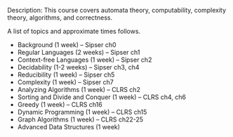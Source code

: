  

Description:
This course covers automata theory, computability, complexity theory, algorithms, and correctness.

A list of topics and approximate times follows.

- Background (1 week) – Sipser ch0  
- Regular Languages (2 weeks) – Sipser ch1  
- Context-free Languages (1 week) – Sipser ch2  
- Decidability (1-2 weeks) – Sipser ch3, ch4  
- Reducibility (1 week) – Sipser ch5  
- Complexity (1 week) – Sipser ch7  
- Analyzing Algorithms (1 week) – CLRS ch2  
- Sorting and Divide and Conquer (1 week) – CLRS ch4, ch6  
- Greedy (1 week) – CLRS ch16  
- Dynamic Programming (1 week) – CLRS ch15  
- Graph Algorithms (1 week) – CLRS ch22-25  
- Advanced Data Structures (1 week)
